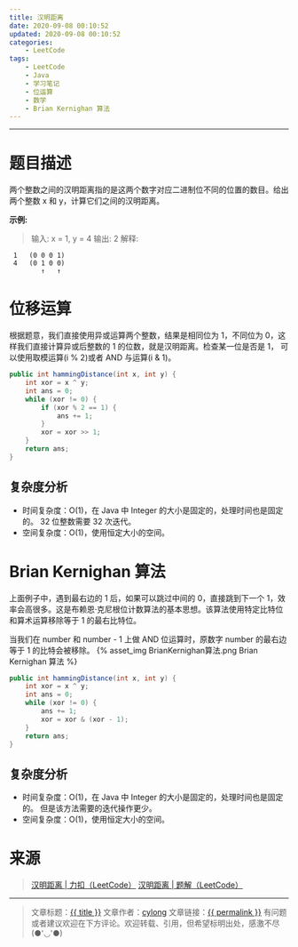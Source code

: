 ```yaml
---
title: 汉明距离
date: 2020-09-08 00:10:52
updated: 2020-09-08 00:10:52
categories:
    - LeetCode
tags:
    - LeetCode
    - Java
    - 学习笔记
    - 位运算
    - 数学
    - Brian Kernighan 算法
---
```

---

# 题目描述

两个整数之间的汉明距离指的是这两个数字对应二进制位不同的位置的数目。给出两个整数 x 和 y，计算它们之间的汉明距离。

**示例:**
> 输入: x = 1, y = 4
> 输出: 2
> 解释:
```
 1   (0 0 0 1)
 4   (0 1 0 0)
        ↑   ↑
```

<!-- more -->

# 位移运算

根据题意，我们直接使用异或运算两个整数，结果是相同位为 1，不同位为 0，这样我们直接计算异或后整数的 1 的位数，就是汉明距离。检查某一位是否是 1， 可以使用取模运算(i % 2)或者 AND 与运算(i & 1)。

```java
public int hammingDistance(int x, int y) {
    int xor = x ^ y;
    int ans = 0;
    while (xor != 0) {
        if (xor % 2 == 1) {
            ans += 1;
        }
        xor = xor >> 1;
    }
    return ans;
}
```

## 复杂度分析

* 时间复杂度：O(1)，在 Java 中 Integer 的大小是固定的，处理时间也是固定的。 32 位整数需要 32 次迭代。
* 空间复杂度：O(1)，使用恒定大小的空间。

# Brian Kernighan 算法

上面例子中，遇到最右边的 1 后，如果可以跳过中间的 0，直接跳到下一个 1，效率会高很多。这是布赖恩·克尼根位计数算法的基本思想。该算法使用特定比特位和算术运算移除等于 1 的最右比特位。

当我们在 number 和 number - 1 上做 AND 位运算时，原数字 number 的最右边等于 1 的比特会被移除。
{% asset_img BrianKernighan算法.png Brian Kernighan 算法 %}

```java
public int hammingDistance(int x, int y) {
    int xor = x ^ y;
    int ans = 0;
    while (xor != 0) {
        ans += 1;
        xor = xor & (xor - 1);
    }
    return ans;
}
```

## 复杂度分析

* 时间复杂度：O(1)，在 Java 中 Integer 的大小是固定的，处理时间也是固定的。 但是该方法需要的迭代操作更少。
* 空间复杂度：O(1)，使用恒定大小的空间。

# 来源

> [汉明距离 | 力扣（LeetCode）][1]
> [汉明距离 | 题解（LeetCode）][2]

---

> 文章标题：<a href='{{ permalink }}' title='{{ title }}' >{{ title }}</a>
> 文章作者：[cylong](http://www.cylong.com/about/ "cylong")
> 文章链接：<a href='{{ permalink }}' title='{{ title }}' >{{ permalink }}</a>
> 有问题或者建议欢迎在下方评论。欢迎转载、引用，但希望标明出处，感激不尽(●'◡'●)

[1]: https://leetcode-cn.com/problems/hamming-distance/ "汉明距离 | 力扣（LeetCode）"
[2]: https://leetcode-cn.com/problems/hamming-distance/solution/yi-ming-ju-chi-by-leetcode/ "汉明距离 | 题解（LeetCode）"
